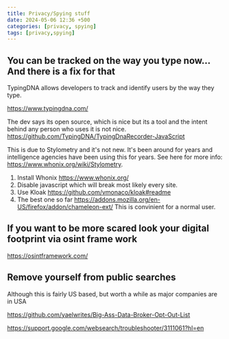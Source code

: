 ```yaml
---
title: Privacy/Spying stuff
date: 2024-05-06 12:36 +500
categories: [privacy, spying]
tags: [privacy,spying]
---
```


## You can be tracked on the way you type now... And there is a fix for that

TypingDNA allows developers to track and identify users by the way they type.

<https://www.typingdna.com/>

The dev says its open source, which is nice but its a tool and the intent behind any person who uses it is not nice.
<https://github.com/TypingDNA/TypingDnaRecorder-JavaScript>

This is due to Stylometry and it's not new. It's been around for years and intelligence agencies have been using this for years. See here for more info: https://www.whonix.org/wiki/Stylometry.

1. Install Whonix <https://www.whonix.org/>
2. Disable javascript which will break most likely every site.
3. Use Kloak <https://github.com/vmonaco/kloak#readme>
4. The best one so far <https://addons.mozilla.org/en-US/firefox/addon/chameleon-ext/> This is convinient for a normal user.

## If you want to be more scared look your digital footprint via osint frame work

<https://osintframework.com/>

## Remove yourself from public searches

Although this is fairly US based, but worth a while as major companies are in USA

<https://github.com/yaelwrites/Big-Ass-Data-Broker-Opt-Out-List>

<https://support.google.com/websearch/troubleshooter/3111061?hl=en>